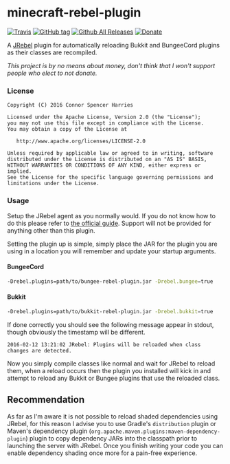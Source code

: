 minecraft-rebel-plugin
======================

[![Travis](https://img.shields.io/travis/csh/minecraft-rebel-plugin.svg?style=flat-square)](https://travis-ci.org/csh/minecraft-rebel-plugin)
[![GitHub tag](https://img.shields.io/github/release/csh/minecraft-rebel-plugin.svg?style=flat-square)](https://github.com/csh/minecraft-rebel-plugin/releases)
[![Github All Releases](https://img.shields.io/github/downloads/csh/minecraft-rebel-plugin/total.svg?style=flat-square)](https://github.com/csh/minecraft-rebel-plugin/releases)
[![Donate](https://img.shields.io/badge/donate-%242.50-blue.svg?style=flat-square)](https://www.paypal.me/smrkn/2.50USD)

A [JRebel] plugin for automatically reloading Bukkit and BungeeCord plugins as their classes are recompiled.

_This project is by no means about money, don't think that I won't support people who elect to not donate._

### License

```
Copyright (C) 2016 Connor Spencer Harries

Licensed under the Apache License, Version 2.0 (the "License");
you may not use this file except in compliance with the License.
You may obtain a copy of the License at

   http://www.apache.org/licenses/LICENSE-2.0

Unless required by applicable law or agreed to in writing, software
distributed under the License is distributed on an "AS IS" BASIS,
WITHOUT WARRANTIES OR CONDITIONS OF ANY KIND, either express or implied.
See the License for the specific language governing permissions and
limitations under the License.
```

### Usage

Setup the JRebel agent as you normally would. If you do not know how to do this please refer to
[the official guide](http://manuals.zeroturnaround.com/jrebel/). Support will not be provided for anything other than this plugin.

Setting the plugin up is simple, simply place the JAR for the plugin you are using in a location
you will remember and update your startup arguments.

#### BungeeCord

```bash
-Drebel.plugins=path/to/bungee-rebel-plugin.jar -Drebel.bungee=true
```

#### Bukkit
```bash
-Drebel.plugins=path/to/bukkit-rebel-plugin.jar -Drebel.bukkit=true
```

If done correctly you should see the following message appear in stdout, though obviously the timestamp will be different.

```
2016-02-12 13:21:02 JRebel: Plugins will be reloaded when class changes are detected.
```

Now you simply compile classes like normal and wait for JRebel to reload them, when a reload occurs
then the plugin you installed will kick in and attempt to reload any Bukkit or Bungee plugins that use
the reloaded class.

## Recommendation

As far as I'm aware it is not possible to reload shaded dependencies using JRebel, for this reason I advise you to
use Gradle's `distribution` plugin or Maven's dependency plugin (`org.apache.maven.plugins:maven-dependency-plugin`)
plugin to copy dependency JARs into the classpath prior to launching the server with JRebel. Once you finish writing
your code you can enable dependency shading once more for a pain-free experience.

[jrebel]: https://zeroturnaround.com/software/jrebel/
